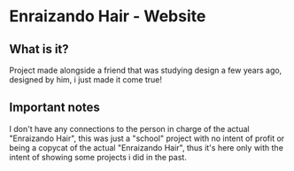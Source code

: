 # Enraizando Hair - Website

## What is it?
Project made alongside a friend that was studying design a few years ago, designed by him, i just made it come true!

## Important notes
I don't have any connections to the person in charge of the actual "Enraizando Hair", this was just a "school" project with no intent of profit or being a copycat of the actual "Enraizando Hair", thus it's here only with the intent of showing some projects i did in the past.